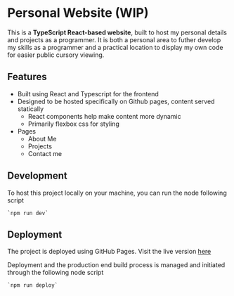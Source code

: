 # Personal Website (WIP)

This is a **TypeScript React-based website**, built to host my personal details and projects as a programmer. It is both a personal area to futher develop my skills as a programmer and a practical location to display my own code for easier public cursory viewing.

## Features

- Built using React and Typescript for the frontend
- Designed to be hosted specifically on Github pages, content served statically 
    - React components help make content more dynamic
    - Primarily flexbox css for styling
- Pages
    - About Me
    - Projects
    - Contact me

## Development

To host this project locally on your machine, you can run the node following script 

    `npm run dev`

## Deployment

The project is deployed using GitHub Pages. Visit the live version [here](https://aeoniantest.github.io/)

Deployment and the production end build process is managed and initiated through the following node script

    `npm run deploy`